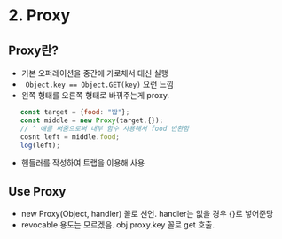 # 2. Proxy

## Proxy란?
 - 기본 오퍼레이션을 중간에 가로채서 대신 실행
 - ``` Object.key == Object.GET(key)``` 요런 느낌
 - 왼쪽 형태를 오른쪽 형태로 바꿔주는게 proxy.

 ```js
    const target = {food: "밥"};
    const middle = new Proxy(target,{}); 
    // ^ 얘를 써줌으로써 내부 함수 사용해서 food 반환함
    cosnt left = middle.food;
    log(left);
 ```
- 핸들러를 작성하여 트랩을 이용해 사용

## Use Proxy 
 - new Proxy(Object, handler) 꼴로 선언. handler는 없을 경우 {}로 넣어준당
 - revocable 용도는 모르겠음. obj.proxy.key 꼴로 get 호출.
